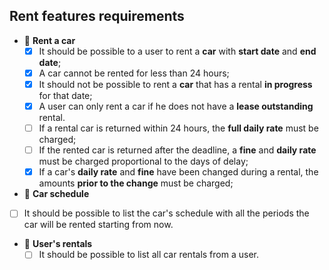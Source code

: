 ## Rent features requirements

- 📅 **Rent a car**
  - [x] It should be possible to a user to rent a **car** with **start date** and **end date**;
  - [x] A car cannot be rented for less than 24 hours;
  - [x] It should not be possible to rent a **car** that has a rental **in progress** for that date;
  - [x] A user can only rent a car if he does not have a **lease outstanding** rental.
  - [ ] If a rental car is returned within 24 hours, the **full daily rate** must be charged;
  - [ ] If the rented car is returned after the deadline, a **fine** and **daily rate** must be charged proportional to the days of delay;
  - [x] If a car's **daily rate** and **fine** have been changed during a rental, the amounts **prior to the change** must be charged;

- 📅 **Car schedule**
 - [ ] It should be possible to list the car's schedule with all the periods the car will be rented starting from now.

- 📅 **User's rentals**
  - [ ] It should be possible to list all car rentals from a user.
